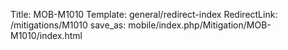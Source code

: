 Title: MOB-M1010
Template: general/redirect-index
RedirectLink: /mitigations/M1010
save_as: mobile/index.php/Mitigation/MOB-M1010/index.html